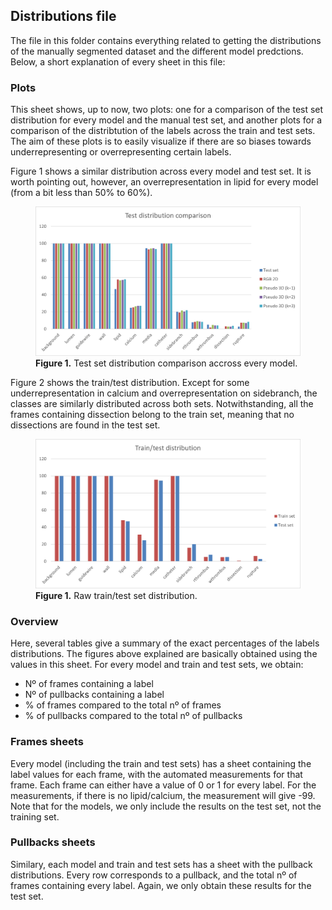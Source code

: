 ## Distributions file

The file in this folder contains everything related to getting the distributions of the manually segmented dataset and the different model predctions. Below, a short explanation of every sheet in this file:

### Plots

This sheet shows, up to now, two plots: one for a comparison of the test set distribution for every model and the manual test set, and another plots for a comparison of the distribtution of the labels across the train and test sets. The aim of these plots is to easily visualize if there are so biases towards underrepresenting or overrepresenting certain labels. 

Figure 1 shows a similar distribution across every model and test set. It is worth pointing out, however, an overrepresentation in lipid for every model (from a bit less than 50% to 60%).

<!-- ![Figure 1. Test set distribution comparison accross every model](/assets/models_dists.png) -->

<figure>
    <img src="/assets/models_dists.png" alt="missing" />
    <figcaption>
        <strong>Figure 1.</strong> Test set distribution comparison accross every model.
    </figcaption>
</figure>

Figure 2 shows the train/test distribution. Except for some underrepresentation in calcium and overrepresentation on sidebranch, the classes are similarly distributed across both sets. Notwithstanding, all the frames containing dissection belong to the train set, meaning that no dissections are found in the test set.

<!-- ![Figure 2. Raw train/test set distribution](/assets/train_test_dists.png) -->

<figure>
    <img src="/assets/train_test_dists.png" alt="missing" />
    <figcaption>
        <strong>Figure 1.</strong> Raw train/test set distribution.
    </figcaption>
</figure>

### Overview

Here, several tables give a summary of the exact percentages of the labels distributions. The figures above explained are basically obtained using the values in this sheet. For every model and train and test sets, we obtain:

 - Nº of frames containing a label
 - Nº of pullbacks containing a label
 - % of frames compared to the total nº of frames
 - % of pullbacks compared to the total nº of pullbacks


### Frames sheets

Every model (including the train and test sets) has a sheet containing the label values for each frame, with the automated measurements for that frame. Each frame can either have a value of 0 or 1 for every label. For the measurements, if there is no lipid/calcium, the measurement will give -99. Note that for the models, we only include the results on the test set, not the training set.

### Pullbacks sheets

Similary, each model and train and test sets has a sheet with the pullback distributions. Every row corresponds to a pullback, and the total nº of frames containing every label. Again, we only obtain these results for the test set.
